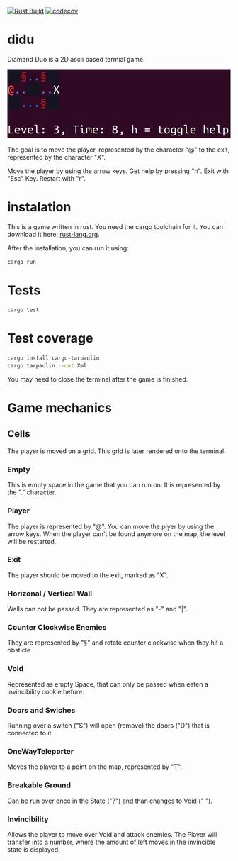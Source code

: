 [![Rust Build](https://github.com/dariusgm/didu/actions/workflows/rust.yml/badge.svg)](https://github.com/dariusgm/didu/actions/workflows/rust.yml)
[![codecov](https://codecov.io/gh/dariusgm/didu/graph/badge.svg?token=2KO4PI17RK)](https://codecov.io/gh/dariusgm/didu)
# didu
Diamand Duo is a 2D ascii based termial game.

![screenshot from Diamand Duo](screenshot1.png)

The goal is to move the player, represented by the character "@"
to the exit, represented by the character "X".


Move the player by using the arrow keys.
Get help by pressing "h".
Exit with "Esc" Key.
Restart with "r".

# instalation

This is a game written in rust. You need the cargo toolchain for it.
You can download it here: [rust-lang.org](https://www.rust-lang.org/tools/install).

After the installation, you can run it using:
```bash
cargo run
```

# Tests
```bash
cargo test
```

# Test coverage
```bash
cargo install cargo-tarpaulin
cargo tarpaulin --out Xml

```
You may need to close the terminal after the game is finished.

# Game mechanics

## Cells
The player is moved on a grid. 
This grid is later rendered onto the terminal.

### Empty
This is empty space in the game that you can run on.
It is represented by the "." character.

### Player
The player is represented by "@". 
You can move the plyer by using the arrow keys.
When the player can't be found anymore on the map, the level will be restarted.

### Exit
The player should be moved to the exit, marked as "X".

### Horizonal / Vertical Wall
Walls can not be passed. They are represented as "-" and "|".

### Counter Clockwise Enemies
They are represented by "§" and rotate counter clockwise when they hit a obsticle.

### Void
Represented as empty Space, that can only be passed when eaten a invincibility cookie before.

### Doors and Swiches
Running over a switch ("S") will open (remove) the doors ("D") that is connected to it.

### OneWayTeleporter
Moves the player to a point on the map, represented by "T".

### Breakable Ground
Can be run over once in the State ("?") and than changes to Void (" ").

### Invincibility
Allows the player to move over Void and attack enemies.
The Player will transfer into a number, where the amount of left moves
in the invincible state is displayed.


